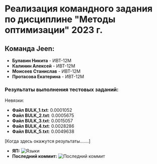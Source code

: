 # Реализация командного задания по дисциплине "Методы оптимизации" 2023 г.

## Команда Jeen:
- **Булавин Никита** - ИВТ-12М
- **Калинин Алексей** - ИВТ-12М
- **Моисеев Станислав** - ИВТ-12М
- **Протасова Екатерина** - ИВТ-12М

### Результаты выполнения тестовых заданий:
Невязки: 
  - **Файл BULK_1.txt**: 0.0001052
  - **Файл BULK_2.txt**: 0.0005675
  - **Файл BULK_3.txt**: 0.0015057
  - **Файл BULK_4.txt**: 0.0028286
  - **Файл BULK_5.txt**: 0.0049638

[Когда здесь окажутся результаты.......]
- **ЯП:** ![Языки](https://img.shields.io/github/languages/count/JinFuuMugen/bulk_2023_jeen?label=Go&style=flat-square)
- **Последний коммит:** ![Последний коммит](https://img.shields.io/github/last-commit/JinFuuMugen/bulk_2023_jeen?style=flat-square)
